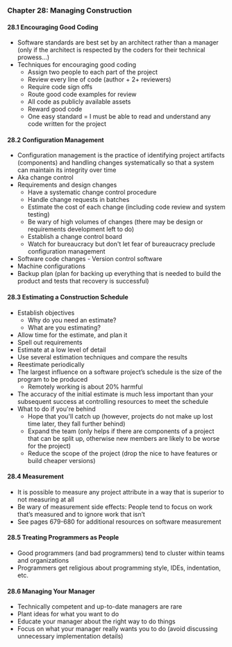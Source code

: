 ### Chapter 28: Managing Construction

#### 28.1 Encouraging Good Coding
* Software standards are best set by an architect rather than a manager (only if the architect is respected by the coders for their technical prowess...)
* Techniques for encouraging good coding
  * Assign two people to each part of the project
  * Review every line of code (author + 2+ reviewers)
  * Require code sign offs
  * Route good code examples for review
  * All code as publicly available assets
  * Reward good code
  * One easy standard = I must be able to read and understand any code written for the project

#### 28.2 Configuration Management
* Configuration management is the practice of identifying project artifacts (components) and handling changes systematically so that a system can maintain its integrity over time
* Aka change control
* Requirements and design changes
  * Have a systematic change control procedure
  * Handle change requests in batches
  * Estimate the cost of each change (including code review and system testing)
  * Be wary of high volumes of changes (there may be design or requirements development left to do)
  * Establish a change control board
  * Watch for bureaucracy but don't let fear of bureaucracy preclude configuration management
* Software code changes - Version control software 
* Machine configurations
* Backup plan (plan for backing up everything that is needed to build the product and tests that recovery is successful)

#### 28.3 Estimating a Construction Schedule
* Establish objectives
  * Why do you need an estimate?
  * What are you estimating?
* Allow time for the estimate, and plan it
* Spell out requirements
* Estimate at a low level of detail
* Use several estimation techniques and compare the results
* Reestimate periodically
* The largest influence on a software project’s schedule is the size of the program to be produced
  * Remotely working is about 20% harmful
* The accuracy of the initial estimate is much less important than your subsequent success at controlling resources to meet the schedule
* What to do if you're behind
  * Hope that you'll catch up (however, projects do not make up lost time later, they fall further behind)
  * Expand the team (only helps if there are components of a project that can be split up, otherwise new members are likely to be worse for the project)
  * Reduce the scope of the project (drop the nice to have features or build cheaper versions)

#### 28.4 Measurement
* It is possible to measure any project attribute in a way that is superior to not measuring at all
* Be wary of measurement side effects: People tend to focus on work that’s measured and to ignore work that isn’t
* See pages 679-680 for additional resources on software measurement

#### 28.5 Treating Programmers as People
* Good programmers (and bad programmers) tend to cluster within teams and organizations
* Programmers get religious about programming style, IDEs, indentation, etc.

#### 28.6 Managing Your Manager
* Technically competent and up-to-date managers are rare
* Plant ideas for what you want to do
* Educate your manager about the right way to do things
* Focus on what your manager really wants you to do (avoid discussing unnecessary implementation details)
